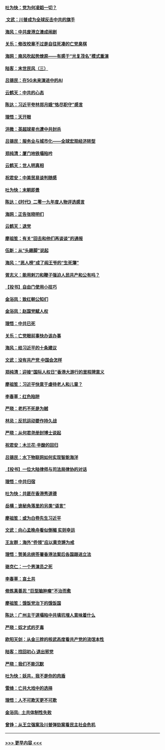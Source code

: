 #### [吐为快：党为何凌蹈一切？](../pages/nsc993/n11736915.md?t=12211644) 
#### [ 文武：川普成为全球反击中共的旗手](../pages/nsc993/n11736882.md?t=12211644) 
#### [海风：中共废港立澳成闹剧](../pages/nsc993/n11735857.md?t=12211644) 
#### [关乐：修改校章不过是自往死凑的亡党臭棋](../pages/nsc993/n11735097.md?t=12211644) 
#### [海网：南风吹起势燎原——有感于“光复茂名”模式重演](../pages/nsc993/n11732308.md?t=12211644) 
#### [陆客：末世民风（三）](../pages/nsc993/n11732211.md?t=12211644) 
#### [吕锡民：在5G未来演进中的AI](../pages/nsc993/n11730010.md?t=12211644) 
#### [云鹤天：中共的心态](../pages/nsc993/n11729906.md?t=12211644) 
#### [陈达：习近平夸林郑月娥“恪尽职守”感言](../pages/nsc993/n11729881.md?t=12211644) 
#### [理悟：天开眼](../pages/nsc993/n11729699.md?t=12211644) 
#### [洪微：英超球星也遭中共封杀](../pages/nsc993/n11727243.md?t=12211644) 
#### [吕锡民：服务业与城市化——全球宏观经济转型](../pages/nsc993/n11725845.md?t=12211644) 
#### [郑纯清：厦门地铁塌陷吟](../pages/nsc993/n11725813.md?t=12211644) 
#### [云鹤天：世人明真相](../pages/nsc993/n11725621.md?t=12211644) 
#### [祝君安：中美贸易谈判随感](../pages/nsc993/n11725609.md?t=12211644) 
#### [吐为快：末朝即景](../pages/nsc993/n11723365.md?t=12211644) 
#### [陈达：《时代》二零一九年度人物评选感言](../pages/nsc993/n11723337.md?t=12211644) 
#### [海网：正告张晓明们](../pages/nsc993/n11723228.md?t=12211644) 
#### [云鹤天：退党](../pages/nsc993/n11723056.md?t=12211644) 
#### [廖祖笙：有关“回去和他们再谈谈”的通报](../pages/nsc993/n11722442.md?t=12211644) 
#### [伍新：从“头踢脚”说起](../pages/nsc993/n11722429.md?t=12211644) 
#### [海风：“恶人榜”成了阎王爷的“生死簿”](../pages/nsc993/n11722272.md?t=12211644) 
#### [胥志义：能用剌刀和鞭子强迫人民共产和公有吗？](../pages/nsc993/n11720569.md?t=12211644) 
#### [【投书】自由门使用小技巧](../pages/nsc993/n11720180.md?t=12211644) 
#### [金浴凤：致红朝公知们](../pages/nsc993/n11720563.md?t=12211644) 
#### [金浴凤：赵国党赋人权](../pages/nsc993/n11720533.md?t=12211644) 
#### [理悟：中共已死](../pages/nsc993/n11720233.md?t=12211644) 
#### [关乐：亡党眼前事快办该办事](../pages/nsc993/n11719160.md?t=12211644) 
#### [海风：给习近平的十条建议](../pages/nsc993/n11717616.md?t=12211644) 
#### [文武：没有共产党 中国会怎样](../pages/nsc993/n11717584.md?t=12211644) 
#### [郑纯清：迎接“国际人权日”香港大游行的里程牌意义](../pages/nsc993/n11717417.md?t=12211644) 
#### [廖祖笙：习近平快意于虐待老人和儿童？](../pages/nsc993/n11715313.md?t=12211644) 
#### [李春草：红色陷阱](../pages/nsc993/n11715029.md?t=12211644) 
#### [严晓：老朽不死是为贼](../pages/nsc993/n11712910.md?t=12211644) 
#### [林忌：反抗运动要作持久战](../pages/nsc993/n11712623.md?t=12211644) 
#### [严晓：从何君尧册封博士说起](../pages/nsc993/n11712465.md?t=12211644) 
#### [祝君安：木兰花·辛酸的回归](../pages/nsc993/n11712381.md?t=12211644) 
#### [吕锡民：水下物联网如何实现智能海洋](../pages/nsc993/n11711158.md?t=12211644) 
#### [【投书】一位大陆律师与司法局律协的对话](../pages/nsc993/n11709675.md?t=12211644) 
#### [理悟：中共归宿](../pages/nsc993/n11710059.md?t=12211644) 
#### [吐为快：共匪在香港秀道德](../pages/nsc993/n11709979.md?t=12211644) 
#### [岳横：诡秘角落里的另类“语言”](../pages/nsc993/n11709792.md?t=12211644) 
#### [廖祖笙：或为白卷先生习近平](../pages/nsc993/n11708330.md?t=12211644) 
#### [文武：向心孟晚舟看似倒楣 实则幸运](../pages/nsc993/n11708236.md?t=12211644) 
#### [王友群：海外“侨领”应以黄克锵为戒](../pages/nsc993/n11706176.md?t=12211644) 
#### [理悟：贺美总统签署香港法案后各国跟进立法](../pages/nsc993/n11706853.md?t=12211644) 
#### [骆克仁：一个男演员之死](../pages/nsc993/n11706677.md?t=12211644) 
#### [李春草：哀土共](../pages/nsc993/n11706255.md?t=12211644) 
#### [修炼真善忍 “巨型脑肿瘤”不治而愈](../pages/nsc993/n11705340.md?t=12211644) 
#### [廖祖笙：饿饭党治下的饿饭国](../pages/nsc993/n11705085.md?t=12211644) 
#### [陈达：广州主干道塌陷中共填坑埋人意味着什么](../pages/nsc993/n11705046.md?t=12211644) 
#### [严晓：奴才式的歹毒](../pages/nsc993/n11704826.md?t=12211644) 
#### [欧阳天剑：从金三胖的核武态度看共产党的流氓本性](../pages/nsc993/n11702238.md?t=12211644) 
#### [陆客：找回初心 退出邪党](../pages/nsc993/n11702213.md?t=12211644) 
#### [严晓：我们不能沉默](../pages/nsc993/n11702110.md?t=12211644) 
#### [吐为快：妖共，我不是你的肉盾](../pages/nsc993/n11701366.md?t=12211644) 
#### [雪绮：亡共大戏中的选择](../pages/nsc993/n11699922.md?t=12211644) 
#### [理悟：人不可欺天更不可欺](../pages/nsc993/n11699657.md?t=12211644) 
#### [金浴凤:  土共体制性失败](../pages/nsc993/n11699361.md?t=12211644) 
#### [曾铮：从王立强案及川普弹劾案看民主社会危机](../pages/nsc993/n11699318.md?t=12211644) 

----
#### [ >>> 更早内容 <<< ](../indexes/nsc993-earlier.md)

